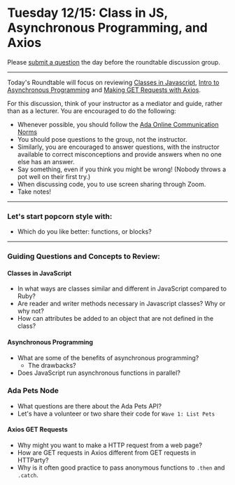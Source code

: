 # Tuesday 12/15: Class in JS, Asynchronous Programming, and Axios

Please [submit a question](https://airtable.com/shrOEPwWbMZXxXlTt) the day before the roundtable discussion group.

---

Today's Roundtable will focus on reviewing [Classes in Javascript](https://learn-2.galvanize.com/cohorts/2036/blocks/1038/content_files/01-js-week-1/classes.md), [Intro to Asynchronous Programming](https://learn-2.galvanize.com/cohorts/2036/blocks/1038/content_files/02-js-week-2/async-intro.md) and [Making GET Requests with Axios](https://learn-2.galvanize.com/cohorts/2036/blocks/1038/content_files/02-js-week-2/axios-get.md).

For this discussion, think of your instructor as a mediator and guide, rather than as a lecturer. You are encouraged to do the following:

* Whenever possible, you should follow the [Ada Online Communication Norms](https://learn-2.galvanize.com/cohorts/2036/blocks/882/content_files/00-welcome-to-ada/02-wk01-online-communication-norms.md)
* You should pose questions to the group, not the instructor.
* Similarly, you are encouraged to answer questions, with the instructor available to correct misconceptions and provide answers when no one else has an answer.
* Say something, even if you think you might be wrong! (Nobody throws a pot well on their first try.)
* When discussing code, you to use screen sharing through Zoom.
* Take notes!

---

### Let's start popcorn style with:
* Which do you like better: functions, or blocks?

---

### Guiding Questions and Concepts to Review:

#### Classes in JavaScript
* In what ways are classes similar and different in JavaScript compared to Ruby?
* Are reader and writer methods necessary in Javascript classes? Why or why not?
* How can attributes be added to an object that are not defined in the class?

#### Asynchronous Programming
* What are some of the benefits of asynchronous programming?
  * The drawbacks?
* Does JavaScript run asynchronous functions in parallel?

### Ada Pets Node
* What questions are there about the Ada Pets API?
* Let's have a volunteer or two share their code for `Wave 1: List Pets`

#### Axios GET Requests

* Why might you want to make a HTTP request from a web page?
* How are GET requests in Axios different from GET requests in HTTParty?
* Why is it often good practice to pass anonymous functions to `.then` and `.catch`.
